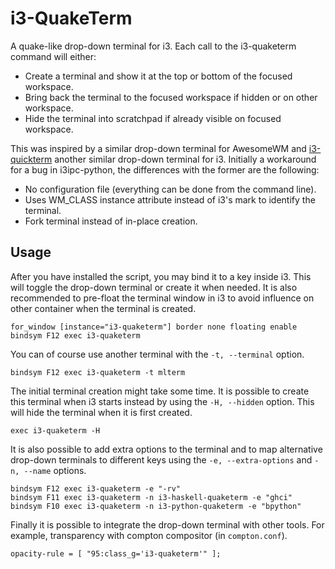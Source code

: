 # i3-QuakeTerm

A quake-like drop-down terminal for i3.
Each call to the i3-quaketerm command will either:
  * Create a terminal and show it at the top or bottom of the focused workspace.
  * Bring back the terminal to the focused workspace if hidden or on other workspace.
  * Hide the terminal into scratchpad if already visible on focused workspace.

This was inspired by a similar drop-down terminal for AwesomeWM and [i3-quickterm](http://github.com/lbonn/i3-quickterm)
another similar drop-down terminal for i3. Initially a workaround for a bug in i3ipc-python, the differences with the
former are the following:

  * No configuration file (everything can be done from the command line).
  * Uses WM_CLASS instance attribute instead of i3's mark to identify the terminal.
  * Fork terminal instead of in-place creation.

Usage
-----

After you have installed the script, you may bind it to a key inside i3.
This will toggle the drop-down terminal or create it when needed.
It is also recommended to pre-float the terminal window in i3 to avoid
influence on other container when the terminal is created.

```
for_window [instance="i3-quaketerm"] border none floating enable
bindsym F12 exec i3-quaketerm
```

You can of course use another terminal with the `-t, --terminal` option.

```
bindsym F12 exec i3-quaketerm -t mlterm
```

The initial terminal creation might take some time. It is possible
to create this terminal when i3 starts instead by using the `-H, --hidden`
option. This will hide the terminal when it is first created.

```
exec i3-quaketerm -H
```

It is also possible to add extra options to the terminal and to map alternative
drop-down terminals to different keys using the `-e, --extra-options` and
`-n, --name` options.

```
bindsym F12 exec i3-quaketerm -e "-rv"
bindsym F11 exec i3-quaketerm -n i3-haskell-quaketerm -e "ghci"
bindsym F10 exec i3-quaketerm -n i3-python-quaketerm -e "bpython"
```

Finally it is possible to integrate the drop-down terminal with other tools.
For example, transparency with compton compositor (in `compton.conf`).

```
opacity-rule = [ "95:class_g='i3-quaketerm'" ];
```
